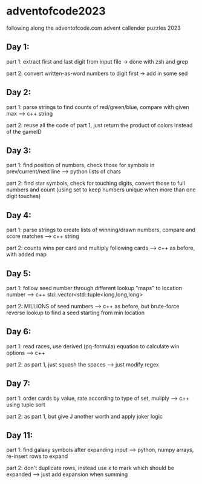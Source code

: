 # adventofcode2023
following along the adventofcode.com advent callender puzzles 2023

## Day 1:
part 1: extract first and last digit from input file -> done with zsh and grep

part 2: convert written-as-word numbers to digit first -> add in some sed



## Day 2:
part 1: parse strings to find counts of red/green/blue, compare with given max --> c++ string 

part 2: reuse all the code of part 1, just return the product of colors instead of the gameID



## Day 3:
part 1: find position of numbers, check those for symbols in prev/current/next line --> python lists of chars

part 2: find star symbols, check for touching digits, convert those to full numbers and count (using set to keep numbers unique when more than one digit touches)


## Day 4:
part 1: parse strings to create lists of winning/drawn numbers, compare and score matches --> c++ string

part 2: counts wins per card and multiply following cards --> c++ as before, with added map


## Day 5:
part 1: follow seed number through different lookup "maps" to location number --> c++ std::vector<std::tuple<long,long,long>

part 2: MILLIONS of seed numbers --> c++ as before, but brute-force reverse lookup to find a seed starting from min location


## Day 6:
part 1: read races, use derived (pq-formula) equation to calculate win options --> c++ 

part 2: as part 1, just squash the spaces --> just modify regex


## Day 7:
part 1: order cards by value, rate according to type of set, muliply --> c++ using tuple sort

part 2: as part 1, but give J another worth and apply joker logic




## Day 11:
part 1: find galaxy symbols after expanding input --> python, numpy arrays, re-insert rows to expand

part 2: don't duplicate rows, instead use x to mark which should be expanded --> just add expansion when summing

